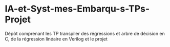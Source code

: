 # IA-et-Syst-mes-Embarqu-s-TPs-Projet
Dépôt comprenant les TP transpiler des régressions et arbre de décision en C, de la régression linéaire en Verilog et le projet
